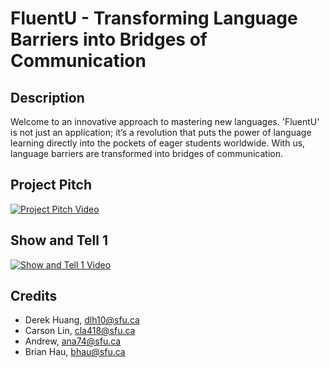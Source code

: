 # FluentU - Transforming Language Barriers into Bridges of Communication

## Description
Welcome to an innovative approach to mastering new languages. 'FluentU' is not just an application; it’s a revolution that puts the power of language learning directly into the pockets of eager students worldwide. With us, language barriers are transformed into bridges of communication.

## Project Pitch
[![Project Pitch Video](https://img.youtube.com/vi/UwDVhpc0Pis/0.jpg)](https://youtu.be/UwDVhpc0Pis)

## Show and Tell 1
[![Show and Tell 1 Video](https://img.youtube.com/vi/kLSDVlyxACQ/0.jpg)](https://www.youtube.com/watch?v=kLSDVlyxACQ) <!-- Replace "#" with the actual URL once completed -->

## Credits
- Derek Huang, [dlh10@sfu.ca](mailto:dlh10@sfu.ca)
- Carson Lin, [cla418@sfu.ca](mailto:cla418@sfu.ca)
- Andrew, [ana74@sfu.ca](mailto:ana75@sfu.ca)
- Brian Hau, [bhau@sfu.ca](mailto:bhau@sfu.ca)
